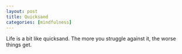 ```yaml
---
layout: post
title: Quicksand
categories: [mindfulness]
---
```

Life is a bit like quicksand.  The more you struggle against it, the worse things get.
